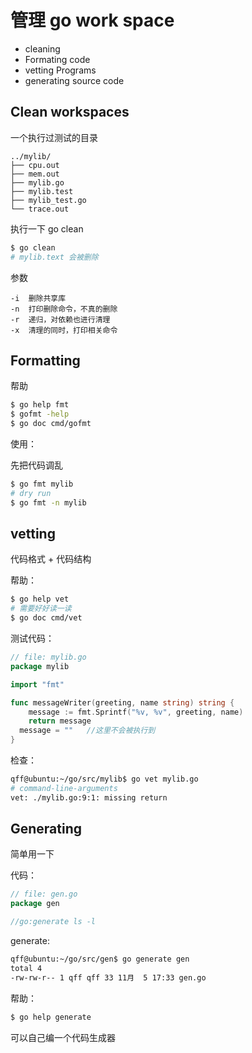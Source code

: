 # 管理 go work space

- cleaning
- Formating code
- vetting Programs
- generating source code


## Clean workspaces

一个执行过测试的目录

```
../mylib/
├── cpu.out
├── mem.out
├── mylib.go
├── mylib.test
├── mylib_test.go
└── trace.out
```

执行一下 go clean

```sh
$ go clean
# mylib.text 会被删除
```

参数

```
-i  删除共享库
-n  打印删除命令，不真的删除
-r  递归，对依赖也进行清理
-x  清理的同时，打印相关命令
```


## Formatting

帮助

```sh
$ go help fmt
$ gofmt -help
$ go doc cmd/gofmt
```

使用：

先把代码调乱

```sh
$ go fmt mylib
# dry run
$ go fmt -n mylib
```


## vetting

代码格式 + 代码结构

帮助：

```sh
$ go help vet
# 需要好好读一读
$ go doc cmd/vet
```

测试代码：

```go
// file: mylib.go
package mylib

import "fmt"

func messageWriter(greeting, name string) string {
	message := fmt.Sprintf("%v, %v", greeting, name)
	return message
  message = ""   //这里不会被执行到
}
```

检查：

```sh
qff@ubuntu:~/go/src/mylib$ go vet mylib.go
# command-line-arguments
vet: ./mylib.go:9:1: missing return
```

## Generating


简单用一下

代码：

```go
// file: gen.go
package gen

//go:generate ls -l
```

generate:

```sh
qff@ubuntu:~/go/src/gen$ go generate gen
total 4
-rw-rw-r-- 1 qff qff 33 11月  5 17:33 gen.go
```

帮助：

```sh
$ go help generate
```

可以自己编一个代码生成器
